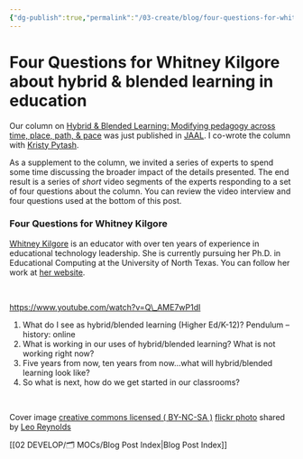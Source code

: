 ```yaml
---
{"dg-publish":true,"permalink":"/03-create/blog/four-questions-for-whitney-kilgore-about-hybrid-and-blended-learning-in-education/","title":"Four Questions for Whitney Kilgore about hybrid & blended learning in education","tags":["blended-learning","hybrid-learning","jaal"]}
---
```


# Four Questions for Whitney Kilgore about hybrid & blended learning in education

Our column on [Hybrid & Blended Learning: Modifying pedagogy across time, place, path, & pace](http://wiobyrne.com/hybrid-blended-learning-modifying-pedagogy-across-time-place-path-and-pace/) was just published in [JAAL](http://onlinelibrary.wiley.com/doi/10.1002/jaal.463/abstract). I co-wrote the column with [Kristy Pytash](https://twitter.com/kpytash).

As a supplement to the column, we invited a series of experts to spend some time discussing the broader impact of the details presented. The end result is a series of _short_ video segments of the experts responding to a set of four questions about the column. You can review the video interview and four questions used at the bottom of this post.

### Four Questions for Whitney Kilgore

[Whitney Kilgore](https://twitter.com/whitneykilgore) is an educator with over ten years of experience in educational technology leadership. She is currently pursuing her Ph.D. in Educational Computing at the University of North Texas. You can follow her work at [her website](http://whitneykilgore.com/).

 

https://www.youtube.com/watch?v=Q\_AME7wP1dI

1. What do I see as hybrid/blended learning (Higher Ed/K-12)? Pendulum – history: online
2. What is working in our uses of hybrid/blended learning? What is not working right now?
3. Five years from now, ten years from now...what will hybrid/blended learning look like?
4. So what is next, how do we get started in our classrooms?

 

Cover image [creative commons licensed ( BY-NC-SA )](http://creativecommons.org/licenses/by-nc-sa/2.0/) [flickr photo](http://flickr.com/photos/lwr/13421955434 "Question Mark") shared by [Leo Reynolds](http://flickr.com/people/lwr)

[[02 DEVELOP/🗂️ MOCs/Blog Post Index\|Blog Post Index]]